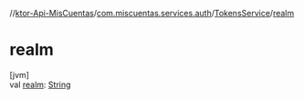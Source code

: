 //[ktor-Api-MisCuentas](../../../index.md)/[com.miscuentas.services.auth](../index.md)/[TokensService](index.md)/[realm](realm.md)

# realm

[jvm]\
val [realm](realm.md): [String](https://kotlinlang.org/api/latest/jvm/stdlib/kotlin/-string/index.html)
